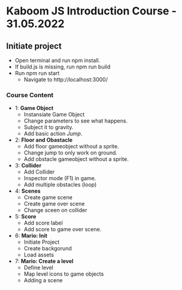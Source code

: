 # Kaboom JS Introduction Course - 31.05.2022

## Initiate project
- Open terminal and run npm install.
- If build.js is missing, run npm run build
- Run npm run start
    - Navigate to http://localhost:3000/

### Course Content
- 1: **Game Object**
    - Instansiate Game Object
    - Change parameters to see what happens.
    - Subject it to gravity.
    - Add basic action *Jump*.
- 2: **Floor and Obastacle**
    - Add floor gameobject without a sprite.
    - Change jump to only work on ground.
    - Add obstacle gameobject without a sprite.
- 3: **Collider**
    - Add Collider
    - Inspector mode (F1) in game.
    - Add multiple obstacles (loop)
- 4: **Scenes**
    - Create game scene
    - Create game over scene
    - Change sceen on collider
- 5: **Score**
    - Add score label
    - Add score to game over scene.  
- 6: **Mario: Init**
    - Initiate Project
    - Create backgorund
    - Load assets
- 7: **Mario: Create a level**
    - Define level
    - Map level icons to game objects
    - Adding a scene